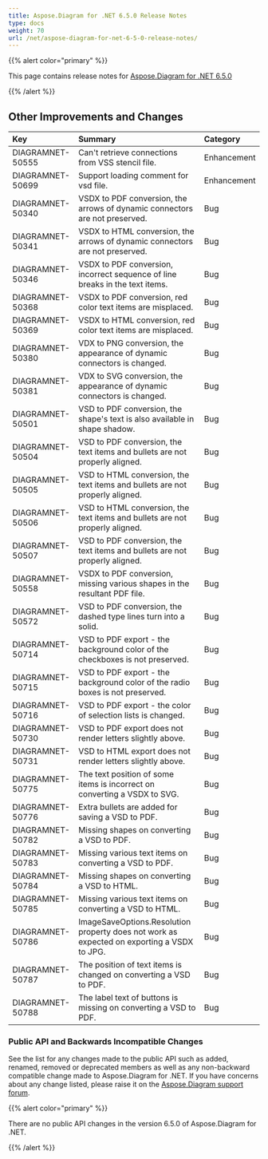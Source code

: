 ```yaml
---
title: Aspose.Diagram for .NET 6.5.0 Release Notes
type: docs
weight: 70
url: /net/aspose-diagram-for-net-6-5-0-release-notes/
---
```


{{% alert color="primary" %}} 

This page contains release notes for [Aspose.Diagram for .NET 6.5.0](https://www.nuget.org/packages/Aspose.Diagram/6.5.0)

{{% /alert %}} 
## **Other Improvements and Changes**

|**Key**|**Summary**|**Category**|
| :- | :- | :- |
|DIAGRAMNET-50555|Can't retrieve connections from VSS stencil file.|Enhancement|
|DIAGRAMNET-50699|Support loading comment for vsd file.|Enhancement|
|DIAGRAMNET-50340|VSDX to PDF conversion, the arrows of dynamic connectors are not preserved.|Bug|
|DIAGRAMNET-50341|VSDX to HTML conversion, the arrows of dynamic connectors are not preserved.|Bug|
|DIAGRAMNET-50346|VSDX to PDF conversion, incorrect sequence of line breaks in the text items.|Bug|
|DIAGRAMNET-50368|VSDX to PDF conversion, red color text items are misplaced.|Bug|
|DIAGRAMNET-50369|VSDX to HTML conversion, red color text items are misplaced.|Bug|
|DIAGRAMNET-50380|VDX to PNG conversion, the appearance of dynamic connectors is changed.|Bug|
|DIAGRAMNET-50381|VDX to SVG conversion, the appearance of dynamic connectors is changed.|Bug|
|DIAGRAMNET-50501|VSD to PDF conversion, the shape's text is also available in shape shadow.|Bug|
|DIAGRAMNET-50504|VSD to PDF conversion, the text items and bullets are not properly aligned.|Bug|
|DIAGRAMNET-50505|VSD to HTML conversion, the text items and bullets are not properly aligned.|Bug|
|DIAGRAMNET-50506|VSD to HTML conversion, the text items and bullets are not properly aligned.|Bug|
|DIAGRAMNET-50507|VSD to PDF conversion, the text items and bullets are not properly aligned.|Bug|
|DIAGRAMNET-50558|VSDX to PDF conversion, missing various shapes in the resultant PDF file.|Bug|
|DIAGRAMNET-50572|VSD to PDF conversion, the dashed type lines turn into a solid.|Bug|
|DIAGRAMNET-50714|VSD to PDF export - the background color of the checkboxes is not preserved.|Bug|
|DIAGRAMNET-50715|VSD to PDF export - the background color of the radio boxes is not preserved.|Bug|
|DIAGRAMNET-50716|VSD to PDF export - the color of selection lists is changed.|Bug|
|DIAGRAMNET-50730|VSD to PDF export does not render letters slightly above.|Bug|
|DIAGRAMNET-50731|VSD to HTML export does not render letters slightly above.|Bug|
|DIAGRAMNET-50775|The text position of some items is incorrect on converting a VSDX to SVG.|Bug|
|DIAGRAMNET-50776|Extra bullets are added for saving a VSD to PDF.|Bug|
|DIAGRAMNET-50782|Missing shapes on converting a VSD to PDF.|Bug|
|DIAGRAMNET-50783|Missing various text items on converting a VSD to PDF.|Bug|
|DIAGRAMNET-50784|Missing shapes on converting a VSD to HTML.|Bug|
|DIAGRAMNET-50785|Missing various text items on converting a VSD to HTML.|Bug|
|DIAGRAMNET-50786|ImageSaveOptions.Resolution property does not work as expected on exporting a VSDX to JPG.|Bug|
|DIAGRAMNET-50787|The position of text items is changed on converting a VSD to PDF.|Bug|
|DIAGRAMNET-50788|The label text of buttons is missing on converting a VSD to PDF.|Bug|
### **Public API and Backwards Incompatible Changes**
See the list for any changes made to the public API such as added, renamed, removed or deprecated members as well as any non-backward compatible change made to Aspose.Diagram for .NET. If you have concerns about any change listed, please raise it on the [Aspose.Diagram support forum](http://www.aspose.com/community/forums/aspose.diagram-product-family/489/showforum.aspx).

{{% alert color="primary" %}} 

There are no public API changes in the version 6.5.0 of Aspose.Diagram for .NET.

{{% /alert %}}
